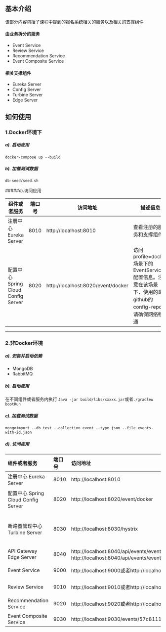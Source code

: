 ## 基本介绍

该部分内容包括了课程中提到的报名系统相关的服务以及相关的支撑组件

#### 由业务拆分的服务

* Event Service
* Review Service
* Recommendation Service
* Event Composite Service

#### 相关支撑组件
* Eureka Server
* Config Server
* Turbine Server
* Edge Server

## 如何使用


### 1.Docker环境下

##### a). 启动应用

```docker-compose up --build```

##### b). 加载测试数据

```db-seed/seed.sh```

#####c).访问应用


| 组件或者服务    | 端口号         | 访问地址| 描述信息| 
|-------------|------------|-------|-------|
|注册中心 Eureka Server|8010|http://localhost:8010|查看注册的服务和支撑组件|
|配置中心 Spring Cloud Config Server|8020|http://localhost:8020/event/docker|访问profile=docker场景下的EventService配置信息。注意在该场景下，使用的是github的config-repo，请确保网络畅通|

---

### 2.非Docker环境

##### a). 安装并启动依赖

* MongoDB
* RabbitMQ

##### b). 启动应用

在不同组件或者服务内执行
```Java -jar build/libs/xxxxx.jar```或者```./gradlew bootRun```

##### c). 加载测试数据

```mongoimport --db test --collection event --type json --file events-with-id.json```


##### d). 访问应用

| 组件或者服务    | 端口号         | 访问地址| 描述信息| 
|:------------- |:------------|:-------|:-------|
|注册中心 Eureka Server|8010|http://localhost:8010|查看注册的服务和支撑组件|
|配置中心 Spring Cloud Config Server|8020|http://localhost:8020/event/docker|访问profile=docker场景下的EventService配置信息。注意在该场景下，使用的是github的config-repo，请确保网络畅通|
|断路器管理中心 Turbine Server|8030|http://localhost:8030/hystrix|```输入http://localhost:8030/turbine.stream?cluster=default```;使用siege模拟请求测试，查看Hystrix Dashboard的变化,命令如下所示```siege http://localhost:9030/events/57c811115d6fe2b86380d538```和```siege http://localhost:9030/events/aaaaa```|
|API Gateway Edge Server|8040|http://localhost:8040/api/events/events或者http://localhost:8040/api/events/events/57c811115d6fe2b86380d538|访问Edge Server, http://localhost:8040/api/event-composite/events/57c811115d6fe2b86380d538|
|Event Service|9000|http://localhost:9000或者http://localhost:9000/events|使用浏览器访问EventService首页以及使用Curl访问EventService首页|
|Review Service|9010|http://localhost:9010或者http://localhost:9010/reviews|使用浏览器访问ReviewService首页以及使用Curl访问ReviewService首页|
|Recommendation Service|9020|http://localhost:9020或者http://localhost:9020/recommendations|使用浏览器访问RecommendationService首页以及使用Curl访问RecommendationService|
|Event Composite Service|9030|http://localhost:9030/events/57c811115d6fe2b86380d538|查看Event聚合后的明细|

